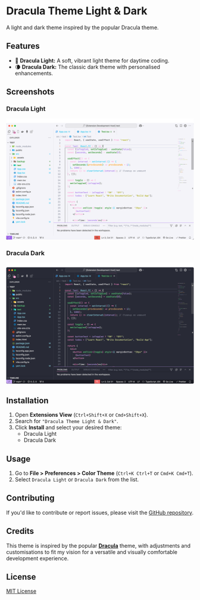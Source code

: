 # Dracula Theme Light & Dark

A light and dark theme inspired by the popular Dracula theme.

## Features

- 🧛 **Dracula Light:** A soft, vibrant light theme for daytime coding.
- 🌘 **Dracula Dark:** The classic dark theme with personalised enhancements.

## Screenshots

### Dracula Light

![Dracula Light Preview](./assets/dracula-light-preview.png)

### Dracula Dark

![Dracula Dark Preview](./assets/dracula-dark-preview.png)

## Installation

1. Open **Extensions View** (`Ctrl+Shift+X` or `Cmd+Shift+X`).
2. Search for `"Dracula Theme Light & Dark"`.
3. Click **Install** and select your desired theme:
   - Dracula Light
   - Dracula Dark

## Usage

1. Go to **File > Preferences > Color Theme** (`Ctrl+K Ctrl+T` or `Cmd+K Cmd+T`).
2. Select `Dracula Light` or `Dracula Dark` from the list.

## Contributing

If you'd like to contribute or report issues, please visit the [GitHub repository](https://github.com/f-hossen/dracula-theme-light-dark).

## Credits

This theme is inspired by the popular [**Dracula**](https://draculatheme.com/) theme, with adjustments and customisations to fit my vision for a versatile and visually comfortable development experience.

## License

[MIT License](LICENSE)
